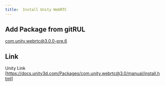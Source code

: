 ```yaml
---
title:  Install Unity WebRTC
---
```



## Add Package from gitRUL

com.unity.webrtc@3.0.0-pre.6



## Link

Unity Link [https://docs.unity3d.com/Packages/com.unity.webrtc@3.0/manual/install.html]